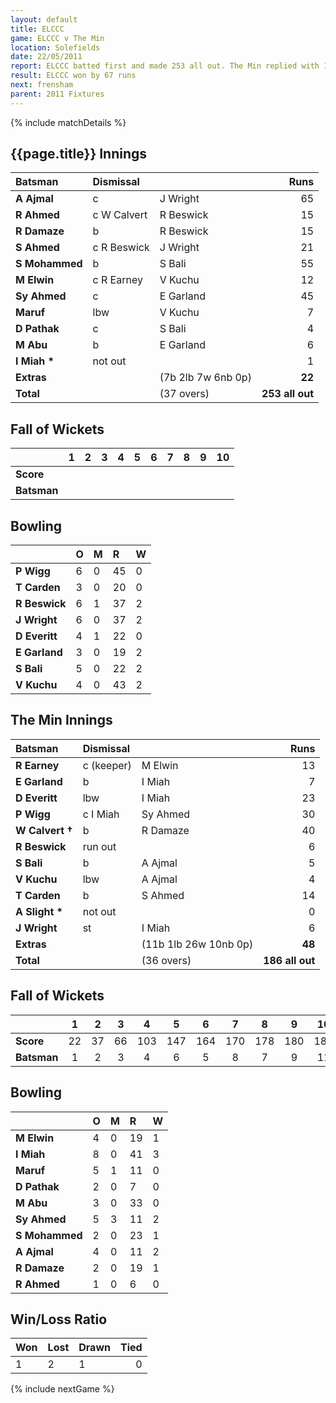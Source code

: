 ```yaml
---
layout: default
title: ELCCC
game: ELCCC v The Min
location: Solefields
date: 22/05/2011
report: ELCCC batted first and made 253 all out. The Min replied with 186 all out
result: ELCCC won by 67 runs
next: frensham
parent: 2011 Fixtures
---
```


{% include matchDetails %}

## {{page.title}} Innings

| Batsman | Dismissal |  | Runs |
|:---|:---|---|---:|
| **A Ajmal** | c | J Wright | 65 |
| **R Ahmed** | c W Calvert | R Beswick | 15 |
| **R Damaze** | b | R Beswick | 15 |
| **S Ahmed** | c R Beswick | J Wright | 21 |
| **S Mohammed** | b | S Bali | 55 |
| **M Elwin** | c R Earney | V Kuchu | 12 |
| **Sy Ahmed** | c | E Garland | 45 |
| **Maruf** | lbw | V Kuchu | 7 |
| **D Pathak** | c | S Bali | 4 |
| **M Abu** | b | E Garland | 6 |
| **I Miah &#42;** | not out |  | 1 |
| **Extras** | | (7b 2lb 7w 6nb 0p) | **22** |
| **Total** | | (37 overs) | **253 all out** |

## Fall of Wickets

| | 1 | 2 | 3 | 4 | 5 | 6 | 7 | 8 | 9 | 10 |
|---|:---:|:---:|:---:|:---:|:---:|:---:|:---:|:---:|:---:|:---:|
| **Score** |  |  |  |  |  |  |  |  |  |  |
| **Batsman** |  |  |  |  |  |  |  |  |  |  |

## Bowling

| | O | M | R | W |
|---|:---|:---|:---|:---|
| **P Wigg** | 6 | 0 | 45 | 0 |
| **T Carden** | 3 | 0 | 20 | 0 |
| **R Beswick** | 6 | 1 | 37 | 2 |
| **J Wright** | 6 | 0 | 37 | 2 |
| **D Everitt** | 4 | 1 | 22 | 0 |
| **E Garland** | 3 | 0 | 19 | 2 |
| **S Bali** | 5 | 0 | 22 | 2 |
| **V Kuchu** | 4 | 0 | 43 | 2 |

## The Min Innings

| Batsman | Dismissal |  | Runs |
|:---|:---|---|---:|
| **R Earney** | c (keeper) | M Elwin | 13 |
| **E Garland** | b | I Miah | 7 |
| **D Everitt** | lbw | I Miah | 23 |
| **P Wigg** | c I Miah | Sy Ahmed | 30 |
| **W Calvert &#8224;** | b | R Damaze | 40 |
| **R Beswick** | run out |  | 6 |
| **S Bali** | b | A Ajmal | 5 |
| **V Kuchu** | lbw | A Ajmal | 4 |
| **T Carden** | b | S Ahmed | 14 |
| **A Slight &#42;** | not out |  | 0 |
| **J Wright** | st | I Miah | 6 |
| **Extras** | | (11b 1lb 26w 10nb 0p) | **48** |
| **Total** | | (36 overs) | **186 all out** |

## Fall of Wickets

| | 1 | 2 | 3 | 4 | 5 | 6 | 7 | 8 | 9 | 10 |
|---|:---:|:---:|:---:|:---:|:---:|:---:|:---:|:---:|:---:|:---:|
| **Score** | 22 | 37 | 66 | 103 | 147 | 164 | 170 | 178 | 180 | 186 |
| **Batsman** | 1 | 2 | 3 | 4 | 6 | 5 | 8 | 7 | 9 | 11 |

## Bowling

| | O | M | R | W |
|---|:---|:---|:---|:---|
| **M Elwin** | 4 | 0 | 19 | 1 |
| **I Miah** | 8 | 0 | 41 | 3 |
| **Maruf** | 5 | 1 | 11 | 0 |
| **D Pathak** | 2 | 0 | 7 | 0 |
| **M Abu** | 3 | 0 | 33 | 0 |
| **Sy Ahmed** | 5 | 3 | 11 | 2 |
| **S Mohammed** | 2 | 0 | 23 | 1 |
| **A Ajmal** | 4 | 0 | 11 | 2 |
| **R Damaze** | 2 | 0 | 19 | 1 |
| **R Ahmed** | 1 | 0 | 6 | 0 |

## Win/Loss Ratio

| Won | Lost | Drawn | Tied |
|:---|:---|:---|---:|
| 1 | 2 | 1 | 0 |

{% include nextGame %}
